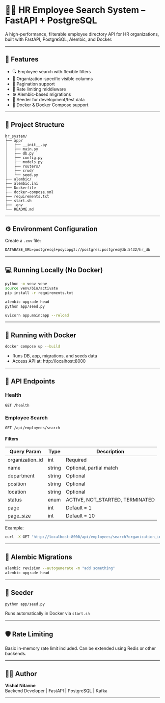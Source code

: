 # 🧑‍💼 HR Employee Search System – FastAPI + PostgreSQL

A high-performance, filterable employee directory API for HR organizations, built with FastAPI, PostgreSQL, Alembic, and Docker.

---

## 🚀 Features

- 🔍 Employee search with flexible filters
- 🏢 Organization-specific visible columns
- 📄 Pagination support
- 🔐 Rate limiting middleware
- ⚙️ Alembic-based migrations
- 🌱 Seeder for development/test data
- 🐳 Docker & Docker Compose support

---

## 📁 Project Structure

```
hr_system/
├── app/
│   ├── __init__.py
│   ├── main.py
│   ├── db.py
│   ├── config.py
│   ├── models.py
│   ├── routers/
│   ├── crud/
│   └── seed.py
├── alembic/
├── alembic.ini
├── Dockerfile
├── docker-compose.yml
├── requirements.txt
├── start.sh
├── .env
└── README.md
```

---

## ⚙️ Environment Configuration

Create a `.env` file:

```env
DATABASE_URL=postgresql+psycopg2://postgres:postgres@db:5432/hr_db
```

---

## 💻 Running Locally (No Docker)

```bash
python -m venv venv
source venv/bin/activate
pip install -r requirements.txt

alembic upgrade head
python app/seed.py

uvicorn app.main:app --reload
```

---

## 🐳 Running with Docker

```bash
docker compose up --build
```

- Runs DB, app, migrations, and seeds data
- Access API at: http://localhost:8000

---

## 🔌 API Endpoints

### Health

```http
GET /health
```

### Employee Search

```http
GET /api/employees/search
```

#### Filters

| Query Param    | Type     | Description                                 |
|----------------|----------|---------------------------------------------|
| organization_id| int      | Required                                     |
| name           | string   | Optional, partial match                      |
| department     | string   | Optional                                     |
| position       | string   | Optional                                     |
| location       | string   | Optional                                     |
| status         | enum     | ACTIVE, NOT_STARTED, TERMINATED             |
| page           | int      | Default = 1                                  |
| page_size      | int      | Default = 10                                 |

Example:

```bash
curl -X GET "http://localhost:8000/api/employees/search?organization_id=1&page=1&page_size=5"
```

---

## 🧬 Alembic Migrations

```bash
alembic revision --autogenerate -m "add something"
alembic upgrade head
```

---

## 🌱 Seeder

```bash
python app/seed.py
```

Runs automatically in Docker via `start.sh`

---

## 🛡️ Rate Limiting

Basic in-memory rate limit included. Can be extended using Redis or other backends.

---

## 🧑‍💻 Author

**Vishal Nitavne**  
Backend Developer | FastAPI | PostgreSQL | Kafka

---

